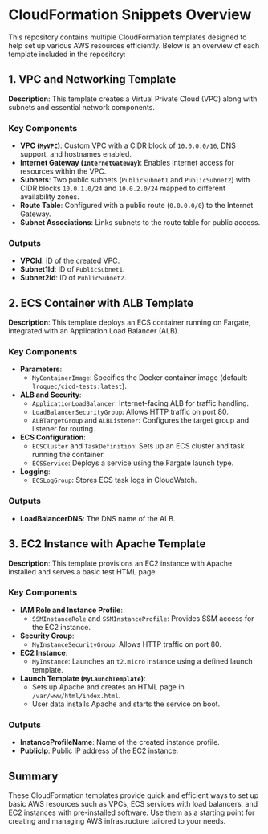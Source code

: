 # CloudFormation Snippets Overview

This repository contains multiple CloudFormation templates designed to help set up various AWS resources efficiently. Below is an overview of each template included in the repository:

## 1. VPC and Networking Template

**Description**: This template creates a Virtual Private Cloud (VPC) along with subnets and essential network components.

### Key Components
- **VPC (`MyVPC`)**: Custom VPC with a CIDR block of `10.0.0.0/16`, DNS support, and hostnames enabled.
- **Internet Gateway (`InternetGateway`)**: Enables internet access for resources within the VPC.
- **Subnets**: Two public subnets (`PublicSubnet1` and `PublicSubnet2`) with CIDR blocks `10.0.1.0/24` and `10.0.2.0/24` mapped to different availability zones.
- **Route Table**: Configured with a public route (`0.0.0.0/0`) to the Internet Gateway.
- **Subnet Associations**: Links subnets to the route table for public access.

### Outputs
- **VPCId**: ID of the created VPC.
- **Subnet1Id**: ID of `PublicSubnet1`.
- **Subnet2Id**: ID of `PublicSubnet2`.

## 2. ECS Container with ALB Template

**Description**: This template deploys an ECS container running on Fargate, integrated with an Application Load Balancer (ALB).

### Key Components
- **Parameters**:
  - `MyContainerImage`: Specifies the Docker container image (default: `lroquec/cicd-tests:latest`).
- **ALB and Security**:
  - `ApplicationLoadBalancer`: Internet-facing ALB for traffic handling.
  - `LoadBalancerSecurityGroup`: Allows HTTP traffic on port 80.
  - `ALBTargetGroup` and `ALBListener`: Configures the target group and listener for routing.
- **ECS Configuration**:
  - `ECSCluster` and `TaskDefinition`: Sets up an ECS cluster and task running the container.
  - `ECSService`: Deploys a service using the Fargate launch type.
- **Logging**:
  - `ECSLogGroup`: Stores ECS task logs in CloudWatch.

### Outputs
- **LoadBalancerDNS**: The DNS name of the ALB.

## 3. EC2 Instance with Apache Template

**Description**: This template provisions an EC2 instance with Apache installed and serves a basic test HTML page.

### Key Components
- **IAM Role and Instance Profile**:
  - `SSMInstanceRole` and `SSMInstanceProfile`: Provides SSM access for the EC2 instance.
- **Security Group**:
  - `MyInstanceSecurityGroup`: Allows HTTP traffic on port 80.
- **EC2 Instance**:
  - `MyInstance`: Launches an `t2.micro` instance using a defined launch template.
- **Launch Template (`MyLaunchTemplate`)**:
  - Sets up Apache and creates an HTML page in `/var/www/html/index.html`.
  - User data installs Apache and starts the service on boot.

### Outputs
- **InstanceProfileName**: Name of the created instance profile.
- **PublicIp**: Public IP address of the EC2 instance.

## Summary

These CloudFormation templates provide quick and efficient ways to set up basic AWS resources such as VPCs, ECS services with load balancers, and EC2 instances with pre-installed software. Use them as a starting point for creating and managing AWS infrastructure tailored to your needs.
